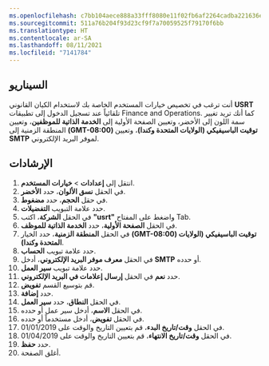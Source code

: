 ```yaml
---
ms.openlocfilehash: c7bb104aece888a33fff8080e11f02fb6af2264cadba221636e9795401424d85
ms.sourcegitcommit: 511a76b204f93d23cf9f7a70059525f79170f6bb
ms.translationtype: HT
ms.contentlocale: ar-SA
ms.lasthandoff: 08/11/2021
ms.locfileid: "7141784"
---
```

## <a name="scenario"></a>السيناريو

أنت ترغب في تخصيص خيارات المستخدم الخاصة بك لاستخدام الكيان القانوني **USRT** تلقائياً عند تسجيل الدخول إلى تطبيقات Finance and Operations. كما أنك تريد تغيير سمة اللون إلى الأخضر، وتعيين الصفحة الأولية إلى **الخدمة الذاتية للموظفين**، وتعيين المنطقة الزمنية إلى **(GMT-08:00) توقيت الباسيفيكي (الولايات المتحدة وكندا)**، وتعيين **SMTP** لموفر البريد الإلكتروني. 


## <a name="instructions"></a>الإرشادات 

1. انتقل إلى **إعدادات** > **خيارات المستخدم**.
1. في الحقل **نسق الألوان**، حدد **الأخضر**.
1. في حقل **الحجم**، حدد **مضغوط**.
1. حدد علامة التبويب **التفضيلات**.
1. في الحقل **الشركة**، اكتب **"usrt"** واضغط على المفتاح Tab.
1. في الحقل **الصفحة الأولية**، حدد **الخدمة الذاتية للموظف**.
1. في الحقل **المنطقة الزمنية**، حدد الخيار **(GMT-08:00) توقيت الباسيفيكي (الولايات المتحدة وكندا)**.
1. حدد علامة تبويب **الحساب**.
1. في الحقل **معرف موفر البريد الإلكتروني**، أدخل **SMTP** أو حدده.
1. حدد علامة تبويب **سير العمل**.
1. حدد **نعم** في الحقل **إرسال إعلامات في البريد الإلكتروني**.
1. قم بتوسيع القسم **تفويض**.
1. حدد **إضافة**.
1. في الحقل **النطاق**، حدد **سير العمل**.
1. في الحقل **الاسم**، أدخل سير عمل أو حدده.
1. في الحقل **تفويض**، أدخل مستخدماً أو حدده.
1. في الحقل **وقت/تاريخ البدء**، قم بتعيين التاريخ والوقت على 01/01/2019.
1. في الحقل **وقت/تاريخ الانتهاء**، قم بتعيين التاريخ والوقت على 01/04/2019.
1. حدد **حفظ**.
1. أغلق الصفحة.




